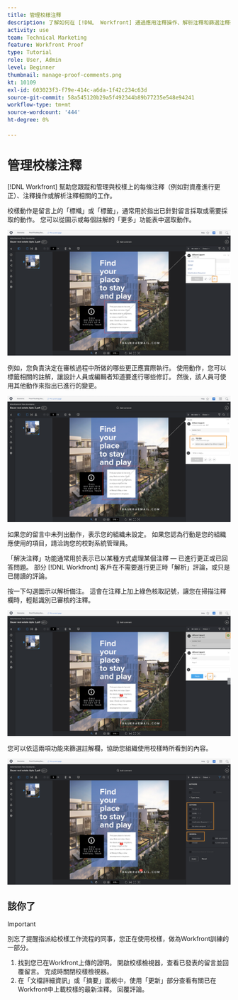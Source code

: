 ```yaml
---
title: 管理校樣注釋
description: 了解如何在 [!DNL  Workfront] 通過應用注釋操作、解析注釋和篩選注釋列。
activity: use
team: Technical Marketing
feature: Workfront Proof
type: Tutorial
role: User, Admin
level: Beginner
thumbnail: manage-proof-comments.png
kt: 10109
exl-id: 603023f3-f79e-414c-a6da-1f42c234c63d
source-git-commit: 58a545120b29a5f492344b89b77235e548e94241
workflow-type: tm+mt
source-wordcount: '444'
ht-degree: 0%

---
```


# 管理校樣注釋

[!DNL Workfront] 幫助您跟蹤和管理與校樣上的每條注釋（例如對資產進行更正）、注釋操作或解析注釋相關的工作。

校樣動作是留言上的「標幟」或「標籤」，通常用於指出已針對留言採取或需要採取的動作。 您可以從圖示或每個註解的「更多」功能表中選取動作。

![校樣檢視器中校樣的影像，其中註解上強調顯示的標幟圖示，以及可見的校樣動作。](assets/manage-comments-1.png)

例如，您負責決定在審核過程中所做的哪些更正應實際執行。 使用動作，您可以標籤相關的註解，讓設計人員或編輯者知道要進行哪些修訂。 然後，該人員可使用其他動作來指出已進行的變更。

![校樣檢視器中校樣的影像，包含 [!UICONTROL 待辦事項] 備注上強調顯示的校樣動作。](assets/manage-comments-2.png)

如果您的留言中未列出動作，表示您的組織未設定。 如果您認為行動是您的組織應使用的項目，請洽詢您的校對系統管理員。

「解決注釋」功能通常用於表示已以某種方式處理某個注釋 — 已進行更正或已回答問題。 部分 [!DNL Workfront] 客戶在不需要進行更正時「解析」評論，或只是已閱讀的評論。

按一下勾選圖示以解析備注。 這會在注釋上加上綠色核取記號，讓您在掃描注釋欄時，輕鬆識別已審核的注釋。

![校樣檢視器中校樣的影像，註解上會強調顯示核取標籤圖示。](assets/manage-comments-4.png)

您可以依這兩項功能來篩選註解欄，協助您組織使用校樣時所看到的內容。

![校對檢視器中的註解篩選器影像，具有 [!UICONTROL 動作] 和 [!UICONTROL 一般] 反白顯示篩選選項。](assets/manage-comments-3.png)

## 該你了

>[!IMPORTANT]
>
>別忘了提醒指派給校樣工作流程的同事，您正在使用校樣，做為Workfront訓練的一部分。


1. 找到您已在Workfront上傳的證明。 開啟校樣檢視器，查看已發表的留言並回覆留言。 完成時關閉校樣檢視器。
1. 在「文檔詳細資訊」或「摘要」面板中，使用「更新」部分查看有關已在Workfront中上載校樣的最新注釋。 回覆評論。


<!--
## Learn more
* Create and manage proof comments
-->
